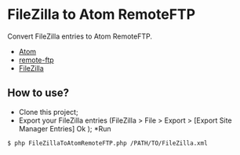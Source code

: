 # FileZilla to Atom RemoteFTP

Convert FileZilla entries to Atom RemoteFTP.

* [Atom](https://atom.io)
* [remote-ftp](https://atom.io/packages/remote-ftp)
* [FileZilla](https://filezilla-project.org)

## How to use?

* Clone this project;
* Export your FileZilla entries (FileZilla > File > Export > [Export Site Manager Entries] Ok );
*Run
```sh
$ php FileZillaToAtomRemoteFTP.php /PATH/TO/FileZilla.xml
```
